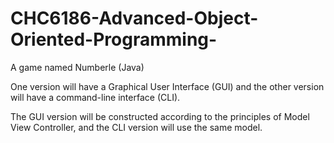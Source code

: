 # CHC6186-Advanced-Object-Oriented-Programming-
A game named Numberle (Java)

One version will have a Graphical User Interface (GUI) and the other version will have a command-line interface (CLI). 

The GUI version will be constructed according to the principles of Model View Controller, and the CLI version will use the same model. 
